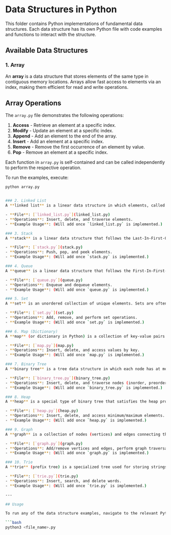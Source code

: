 # Data Structures in Python

This folder contains Python implementations of fundamental data structures. Each data structure has its own Python file with code examples and functions to interact with the structure.

## Available Data Structures

### 1. Array

An **array** is a data structure that stores elements of the same type in contiguous memory locations. Arrays allow fast access to elements via an index, making them efficient for read and write operations.

## Array Operations

The `array.py` file demonstrates the following operations:

1. **Access** - Retrieve an element at a specific index.
2. **Modify** - Update an element at a specific index.
3. **Append** - Add an element to the end of the array.
4. **Insert** - Add an element at a specific index.
5. **Remove** - Remove the first occurrence of an element by value.
6. **Pop** - Remove an element at a specific index.

Each function in `array.py` is self-contained and can be called independently to perform the respective operation.

To run the examples, execute:

```bash
python array.py


### 2. Linked List
A **linked list** is a linear data structure in which elements, called nodes, are linked together using pointers. Each node contains data and a reference (or link) to the next node in the sequence.

- **File**: [`linked_list.py`](linked_list.py)
- **Operations**: Insert, delete, and traverse elements.
- **Example Usage**: (Will add once `linked_list.py` is implemented.)

### 3. Stack
A **stack** is a linear data structure that follows the Last-In-First-Out (LIFO) principle. The most recent element added to the stack is the first one to be removed.

- **File**: [`stack.py`](stack.py)
- **Operations**: Push, pop, and peek elements.
- **Example Usage**: (Will add once `stack.py` is implemented.)

### 4. Queue
A **queue** is a linear data structure that follows the First-In-First-Out (FIFO) principle. The first element added to the queue is the first one to be removed.

- **File**: [`queue.py`](queue.py)
- **Operations**: Enqueue and dequeue elements.
- **Example Usage**: (Will add once `queue.py` is implemented.)

### 5. Set
A **set** is an unordered collection of unique elements. Sets are often used to store items without duplicates and to perform mathematical operations like union, intersection, and difference.

- **File**: [`set.py`](set.py)
- **Operations**: Add, remove, and perform set operations.
- **Example Usage**: (Will add once `set.py` is implemented.)

### 6. Map (Dictionary)
A **map** (or dictionary in Python) is a collection of key-value pairs. Each key is unique, and it maps to a specific value. Maps are useful for fast lookups based on unique keys.

- **File**: [`map.py`](map.py)
- **Operations**: Insert, delete, and access values by key.
- **Example Usage**: (Will add once `map.py` is implemented.)

### 7. Binary Tree
A **binary tree** is a tree data structure in which each node has at most two children, referred to as the left and right children. Binary trees are commonly used for searching and sorting.

- **File**: [`binary_tree.py`](binary_tree.py)
- **Operations**: Insert, delete, and traverse nodes (inorder, preorder, and postorder traversal).
- **Example Usage**: (Will add once `binary_tree.py` is implemented.)

### 8. Heap
A **heap** is a special type of binary tree that satisfies the heap property. In a max heap, each parent node is greater than or equal to its child nodes, and in a min heap, each parent node is less than or equal to its child nodes.

- **File**: [`heap.py`](heap.py)
- **Operations**: Insert, delete, and access minimum/maximum elements.
- **Example Usage**: (Will add once `heap.py` is implemented.)

### 9. Graph
A **graph** is a collection of nodes (vertices) and edges connecting them. Graphs can be used to represent various real-world connections, such as social networks, road maps, etc.

- **File**: [`graph.py`](graph.py)
- **Operations**: Add/remove vertices and edges, perform graph traversals (BFS, DFS).
- **Example Usage**: (Will add once `graph.py` is implemented.)

### 10. Trie
A **trie** (prefix tree) is a specialized tree used for storing strings. It’s commonly used for autocomplete and spell-checking applications.

- **File**: [`trie.py`](trie.py)
- **Operations**: Insert, search, and delete words.
- **Example Usage**: (Will add once `trie.py` is implemented.)

---

## Usage

To run any of the data structure examples, navigate to the relevant Python file and run:

```bash
python3 <file_name>.py